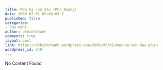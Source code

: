 ```yaml
---
title: Mùa hạ còn đâu (Phú Quang)
date: 2009-07-01 09:08:01 Z
published: false
categories:
- Suy nghĩ
author: drbinhthanh
comments: true
layout: post
link: https://drbinhthanh.wordpress.com/2009/07/01/mua-ha-con-dau-phu-quang/
wordpress_id: 249
---
```


No Content Found
